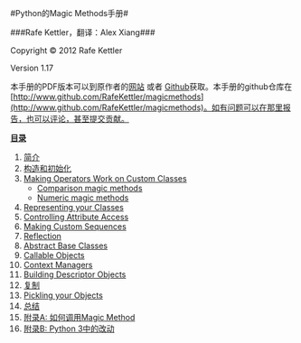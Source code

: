 #Python的Magic Methods手册#

###Rafe Kettler，翻译：Alex Xiang###

Copyright &copy; 2012 Rafe Kettler

Version 1.17

本手册的PDF版本可以到原作者的[网站](http://www.rafekettler.com/magicmethods.pdf) 或者 [Github](https://github.com/RafeKettler/magicmethods/raw/master/magicmethods.pdf)获取。本手册的github仓库在[http://www.github.com/RafeKettler/magicmethods](http://www.github.com/RafeKettler/magicmethods)。如有问题可以在那里报告，也可以评论，甚至提交贡献。

**<a id="table" href="#table">目录</a>**


 1. [简介](#intro)
 2. [构造和初始化](#construction)
 3. [Making Operators Work on Custom Classes](#operators)
    - [Comparison magic methods](#comparisons)
    - [Numeric magic methods](#numeric)
 4. [Representing your Classes](#representations)
 5. [Controlling Attribute Access](#access)
 6. [Making Custom Sequences](#sequence)
 7. [Reflection](#reflection)
 8. [Abstract Base Classes](#abcs) 
 9. [Callable Objects](#callable)
 10. [Context Managers](#context)
 11. [Building Descriptor Objects](#descriptor)
 12. [复制](#copying)
 13. [Pickling your Objects](#pickling)
 14. [总结](#conclusion)
 15. [附录A: 如何调用Magic Method](#appendix1)
 16. [附录B: Python 3中的改动](#appendix2)
